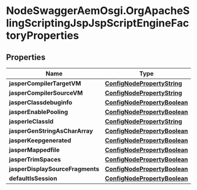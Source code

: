 # NodeSwaggerAemOsgi.OrgApacheSlingScriptingJspJspScriptEngineFactoryProperties

## Properties
Name | Type | Description | Notes
------------ | ------------- | ------------- | -------------
**jasperCompilerTargetVM** | [**ConfigNodePropertyString**](ConfigNodePropertyString.md) |  | [optional] 
**jasperCompilerSourceVM** | [**ConfigNodePropertyString**](ConfigNodePropertyString.md) |  | [optional] 
**jasperClassdebuginfo** | [**ConfigNodePropertyBoolean**](ConfigNodePropertyBoolean.md) |  | [optional] 
**jasperEnablePooling** | [**ConfigNodePropertyBoolean**](ConfigNodePropertyBoolean.md) |  | [optional] 
**jasperIeClassId** | [**ConfigNodePropertyString**](ConfigNodePropertyString.md) |  | [optional] 
**jasperGenStringAsCharArray** | [**ConfigNodePropertyBoolean**](ConfigNodePropertyBoolean.md) |  | [optional] 
**jasperKeepgenerated** | [**ConfigNodePropertyBoolean**](ConfigNodePropertyBoolean.md) |  | [optional] 
**jasperMappedfile** | [**ConfigNodePropertyBoolean**](ConfigNodePropertyBoolean.md) |  | [optional] 
**jasperTrimSpaces** | [**ConfigNodePropertyBoolean**](ConfigNodePropertyBoolean.md) |  | [optional] 
**jasperDisplaySourceFragments** | [**ConfigNodePropertyBoolean**](ConfigNodePropertyBoolean.md) |  | [optional] 
**defaultIsSession** | [**ConfigNodePropertyBoolean**](ConfigNodePropertyBoolean.md) |  | [optional] 


